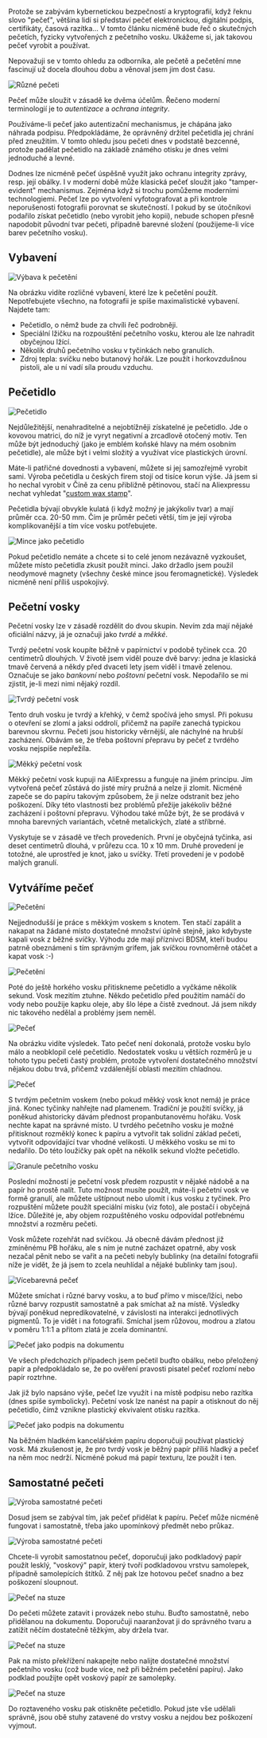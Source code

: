 <!-- dcterms:title = Když se řekne pečeť -->
<!-- dcterms:abstract = Protože se zabývám kybernetickou bezpečností a kryptografií, když řeknu slovo "pečeť", většina lidí si představí pečeť elektronickou, digitální podpis, certifikáty, časová razítka... Nyní ale budu hovořit o skutečných pečetích, fyzických, evokujících dávné časy. -->
<!-- dcterms:creator = Michal Altair Valášek -->
<!-- x4w:pictureUrl = /perex-pictures/20181101-pecet.jpg -->
<!-- x4w:pictureWidth = 150 -->
<!-- x4w:pictureHeight = 150 -->
<!-- x4w:category = Bastlení -->
<!-- x4w:category = Tipy, triky -->
<!-- dcterms:dateAccepted = 2018-11-01 -->

Protože se zabývám kybernetickou bezpečností a kryptografií, když řeknu slovo "pečeť", většina lidí si představí pečeť elektronickou, digitální podpis, certifikáty, časová razítka... V tomto článku nicméně bude řeč o skutečných pečetích, fyzicky vytvořených z pečetního vosku. Ukážeme si, jak takovou pečeť vyrobit a používat.

Nepovažuji se v tomto ohledu za odborníka, ale pečetě a pečetění mne fascinují už docela dlouhou dobu a věnoval jsem jim dost času.

![Různé pečeti](https://www.cdn.altairis.cz/Blog/2018/20181101-01-intro.jpg)

Pečeť může sloužit v zásadě ke dvěma účelům. Řečeno moderní terminologií je to _autentizace_ a _ochrana integrity_.

Používáme-li pečeť jako autentizační mechanismus, je chápána jako náhrada podpisu. Předpokládáme, že oprávněný držitel pečetidla jej chrání před zneužitím. V tomto ohledu jsou pečeti dnes v podstatě bezcenné, protože padělat pečetidlo na základě známého otisku je dnes velmi jednoduché a levné.

Dodnes lze nicméně pečeť úspěšně využít jako ochranu integrity zprávy, resp. její obálky. I v moderní době může klasická pečeť sloužit jako "tamper-evident" mechanismus. Zejména když si trochu pomůžeme moderními technologiemi. Pečeť lze po vytvoření vyfotografovat a při kontrole neporušenosti fotografii porovnat se skutečností. I pokud by se útočníkovi podařilo získat pečetidlo (nebo vyrobit jeho kopii), nebude schopen přesně napodobit původní tvar pečeti, případně barevné složení (použijeme-li více barev pečetního vosku).

## Vybavení

![Výbava k pečetění](https://www.cdn.altairis.cz/Blog/2018/20181101-02-vybava.jpg)

Na obrázku vidíte rozličné vybavení, které lze k pečetění použít. Nepotřebujete všechno, na fotografii je spíše maximalistické vybavení. Najdete tam:

* Pečetidlo, o němž bude za chvíli řeč podrobněji.
* Speciální lžičku na rozpouštění pečetního vosku, kterou ale lze nahradit obyčejnou lžící.
* Několik druhů pečetního vosku v tyčinkách nebo granulích.
* Zdroj tepla: svíčku nebo butanový hořák. Lze použít i horkovzdušnou pistoli, ale u ní vadí síla proudu vzduchu.

## Pečetidlo

![Pečetidlo](https://www.cdn.altairis.cz/Blog/2018/20181101-03-pecetidlo.jpg)

Nejdůležitější, nenahraditelné a nejobtížněji získatelné je pečetidlo. Jde o kovovou matrici, do níž je vyryt negativní a zrcadlově otočený motiv. Ten může být jednoduchý (jako je emblém koňské hlavy na mém osobním pečetidle), ale může být i velmi složitý a využívat více plastických úrovní.

Máte-li patřičné dovednosti a vybavení, můžete si jej samozřejmě vyrobit sami. Výroba pečetidla u českých firem stojí od tisíce korun výše. Já jsem si ho nechal vyrobit v Číně za cenu přibližně pětinovou, stačí na Aliexpressu nechat vyhledat "[custom wax stamp](https://www.aliexpress.com/wholesale?SearchText=custom+wax+stamp)".

Pečetidla bývají obvykle kulatá (i když možný je jakýkoliv tvar) a mají průměr cca. 20-50 mm. Čím je průměr pečeti větší, tím je její výroba komplikovanější a tím více vosku potřebujete.

![Mince jako pečetidlo](https://www.cdn.altairis.cz/Blog/2018/20181101-04-mince.jpg)

Pokud pečetidlo nemáte a chcete si to celé jenom nezávazně vyzkoušet, můžete místo pečetidla zkusit použít minci. Jako držadlo jsem použil neodymové magnety (všechny české mince jsou feromagnetické). Výsledek nicméně není příliš uspokojivý.

## Pečetní vosky

Pečetní vosky lze v zásadě rozdělit do dvou skupin. Nevím zda mají nějaké oficiální názvy, já je označuji jako _tvrdé_ a _měkké_.

Tvrdý pečetní vosk koupíte běžně v papírnictví v podobě tyčinek cca. 20 centimetrů dlouhých. V životě jsem viděl pouze dvě barvy: jedna je klasická tmavě červená a někdy před dvaceti lety jsem viděl i tmavě zelenou. Označuje se jako _bankovní_ nebo _poštovní_ pečetní vosk. Nepodařilo se mi zjistit, je-li mezi nimi nějaký rozdíl.

![Tvrdý pečetní vosk](https://www.cdn.altairis.cz/Blog/2018/20181101-05-vosk-tvrdy.jpg)

Tento druh vosku je tvrdý a křehký, v čemž spočívá jeho smysl. Při pokusu o otevření se zlomí a jaksi oddrolí, přičemž na papíře zanechá typickou barevnou skvrnu. Pečeti jsou historicky věrnější, ale náchylné na hrubší zacházení. Obávám se, že třeba poštovní přepravu by pečeť z tvrdého vosku nejspíše nepřežila.

![Měkký pečetní vosk](https://www.cdn.altairis.cz/Blog/2018/20181101-06-vosk-mekky.jpg)

Měkký pečetní vosk kupuji na AliExpressu a funguje na jiném principu. Jím vytvořená pečeť zůstává do jisté míry pružná a nelze ji zlomit. Nicméně zapeče se do papíru takovým způsobem, že ji nelze odstranit bez jeho poškození. Díky této vlastnosti bez problémů přežije jakékoliv běžné zacházení i poštovní přepravu. Výhodou také může být, že se prodává v mnoha barevných variantách, včetně metalických, zlaté a stříbrné.

Vyskytuje se v zásadě ve třech provedeních. První je obyčejná tyčinka, asi deset centimetrů dlouhá, v průřezu cca. 10 x 10 mm. Druhé provedení je totožné, ale uprostřed je knot, jako u svíčky. Třetí provedení je v podobě malých granulí.

## Vytváříme pečeť

![Pečetění](https://www.cdn.altairis.cz/Blog/2018/20181101-07-peceteni.jpg)

Nejjednodušší je práce s měkkým voskem s knotem. Ten stačí zapálit a nakapat na žádané místo dostatečné množství úplně stejně, jako kdybyste kapali vosk z běžné svíčky. Výhodu zde mají příznivci BDSM, kteří budou patrně obeznámeni s tím správným grifem, jak svíčkou rovnoměrně otáčet a kapat vosk :-)

![Pečetění](https://www.cdn.altairis.cz/Blog/2018/20181101-08-peceteni.jpg)

Poté do ještě horkého vosku přitiskneme pečetidlo a vyčkáme několik sekund. Vosk mezitím ztuhne. Někdo pečetidlo před použitím namáčí do vody nebo použije kapku oleje, aby šlo lépe a čistě zvednout. Já jsem nikdy nic takového nedělal a problémy jsem neměl.

![Pečeť](https://www.cdn.altairis.cz/Blog/2018/20181101-09-pecet.jpg)

Na obrázku vidíte výsledek. Tato pečeť není dokonalá, protože vosku bylo málo a neobklopil celé pečetidlo. Nedostatek vosku u větších rozměrů je u tohoto typu pečeti častý problém, protože vytvoření dostatečného množství nějakou dobu trvá, přičemž vzdálenější oblasti mezitím chladnou.

![Pečeť](https://www.cdn.altairis.cz/Blog/2018/20181101-10-pecet.jpg)

S tvrdým pečetním voskem (nebo pokud měkký vosk knot nemá) je práce jiná. Konec tyčinky nahřejte nad plamenem. Tradiční je použití svíčky, já poněkud ahistoricky dávám přednost propanbutanovému hořáku. Vosk nechte kapat na správné místo. U tvrdého pečetního vosku je možné přitisknout rozměklý konec k papíru a vytvořit tak solidní základ pečeti, vytvořit odpovídající tvar vhodné velikosti. U měkkého vosku se mi to nedařilo. Do této loužičky pak opět na několik sekund vložte pečetidlo.

![Granule pečetního vosku](https://www.cdn.altairis.cz/Blog/2018/20181101-11-granule.jpg)

Poslední možností je pečetní vosk předem rozpustit v nějaké nádobě a na papír ho prostě nalít. Tuto možnost musíte použít, máte-li pečetní vosk ve formě granulí, ale můžete uštípnout nebo ulomit i kus vosku z tyčinek. Pro rozpuštění můžete použít speciální misku (viz foto), ale postačí i obyčejná lžíce. Důležité je, aby objem rozpuštěného vosku odpovídal potřebnému množství a rozměru pečeti.

Vosk můžete rozehřát nad svíčkou. Já obecně dávám přednost již zmíněnému PB hořáku, ale s ním je nutné zacházet opatrně, aby vosk nezačal pěnit nebo se vařit a na pečeti nebyly bublinky (na detailní fotografii níže je vidět, že já jsem to zcela neuhlídal a nějaké bublinky tam jsou).

![Vícebarevná pečeť](https://www.cdn.altairis.cz/Blog/2018/20181101-12-pecet-vicebarevna.jpg)

Můžete smíchat i různé barvy vosku, a to buď přímo v misce/lžíci, nebo různé barvy rozpustit samostatně a pak smíchat až na místě. Výsledky bývají poněkud nepredikovatelné, v závislosti na interakci jednotlivých pigmentů. To je vidět i na fotografii. Smíchal jsem růžovou, modrou a zlatou v poměru 1:1:1 a přitom zlatá je zcela dominantní.

![Pečeť jako podpis na dokumentu](https://www.cdn.altairis.cz/Blog/2018/20181101-13-dokument.jpg)

Ve všech předchozích případech jsem pečetil buďto obálku, nebo přeložený papír a předpokládalo se, že po ověření pravosti pisatel pečeť rozlomí nebo papír roztrhne.

Jak již bylo napsáno výše, pečeť lze využít i na místě podpisu nebo razítka (dnes spíše symbolicky). Pečetní vosk lze nanést na papír a otisknout do něj pečetidlo, čímž vznikne plastický ekvivalent otisku razítka.

![Pečeť jako podpis na dokumentu](https://www.cdn.altairis.cz/Blog/2018/20181101-14-dokument-detail.jpg)

Na běžném hladkém kancelářském papíru doporučuji používat plastický vosk. Má zkušenost je, že pro tvrdý vosk je běžný papír příliš hladký a pečeť na něm moc nedrží. Nicméně pokud má papír texturu, lze použít i ten.

## Samostatné pečeti

![Výroba samostatné pečeti](https://www.cdn.altairis.cz/Blog/2018/20181101-15-pecet-samostatna.jpg)

Dosud jsem se zabýval tím, jak pečeť přidělat k papíru. Pečeť může nicméně fungovat i samostatně, třeba jako upomínkový předmět nebo průkaz.

![Výroba samostatné pečeti](https://www.cdn.altairis.cz/Blog/2018/20181101-16-pecet-detail.jpg)

Chcete-li vyrobit samostatnou pečeť, doporučuji jako podkladový papír použít lesklý, "voskový" papír, který tvoří podkladovou vrstvu samolepek, případně samolepících štítků. Z něj pak lze hotovou pečeť snadno a bez poškození sloupnout.

![Pečeť na stuze](https://www.cdn.altairis.cz/Blog/2018/20181101-17-peceteni-stuha.jpg)

Do pečeti můžete zatavit i provázek nebo stuhu. Buďto samostatně, nebo přidělanou na dokumentu. Doporučuji naaranžovat ji do správného tvaru a zatížit něčím dostatečně těžkým, aby držela tvar. 

![Pečeť na stuze](https://www.cdn.altairis.cz/Blog/2018/20181101-18-peceteni-stuha.jpg)

Pak na místo překřížení nakapejte nebo nalijte dostatečné množství pečetního vosku (což bude více, než při běžném pečetění papíru). Jako podklad použijte opět voskový papír ze samolepky.

![Pečeť na stuze](https://www.cdn.altairis.cz/Blog/2018/20181101-19-pecet-stuha.jpg)

Do roztaveného vosku pak otiskněte pečetidlo. Pokud jste vše udělali správně, jsou obě stuhy zatavené do vrstvy vosku a nejdou bez poškození vyjmout.
